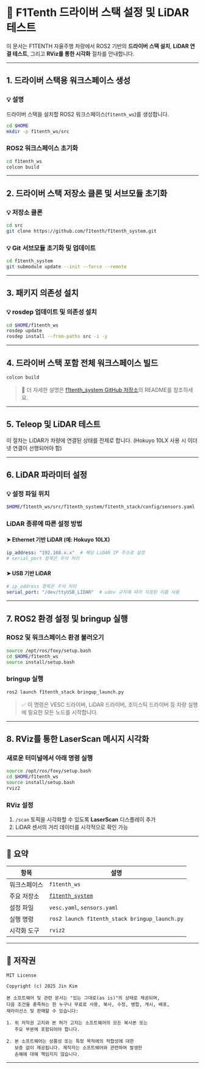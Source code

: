 # 🚗 F1Tenth 드라이버 스택 설정 및 LiDAR 테스트

이 문서는 F1TENTH 자율주행 차량에서 ROS2 기반의 **드라이버 스택 설치**, **LiDAR 연결 테스트**, 그리고 **RViz를 통한 시각화** 절차를 안내합니다.

---

## 1. 드라이버 스택용 워크스페이스 생성

### 💡 설명  
드라이버 스택을 설치할 ROS2 워크스페이스(`f1tenth_ws`)를 생성합니다.

```bash
cd $HOME
mkdir -p f1tenth_ws/src
````

### ROS2 워크스페이스 초기화

```bash
cd f1tenth_ws
colcon build
```

---

## 2. 드라이버 스택 저장소 클론 및 서브모듈 초기화

### 💡 저장소 클론

```bash
cd src
git clone https://github.com/f1tenth/f1tenth_system.git
```

### 💡 Git 서브모듈 초기화 및 업데이트

```bash
cd f1tenth_system
git submodule update --init --force --remote
```

---

## 3. 패키지 의존성 설치

### 💡 rosdep 업데이트 및 의존성 설치

```bash
cd $HOME/f1tenth_ws
rosdep update
rosdep install --from-paths src -i -y
```

---

## 4. 드라이버 스택 포함 전체 워크스페이스 빌드

```bash
colcon build
```

> 📎 더 자세한 설명은 [f1tenth\_system GitHub 저장소](https://github.com/f1tenth/f1tenth_system)의 README를 참조하세요.

---

## 5. Teleop 및 LiDAR 테스트

이 절차는 LiDAR가 차량에 연결된 상태를 전제로 합니다.
(Hokuyo 10LX 사용 시 이더넷 연결이 선행되어야 함)

---

## 6. LiDAR 파라미터 설정

### 💡 설정 파일 위치

```bash
$HOME/f1tenth_ws/src/f1tenth_system/f1tenth_stack/config/sensors.yaml
```

### LiDAR 종류에 따른 설정 방법

#### ➤ Ethernet 기반 LiDAR (예: Hokuyo 10LX)

```yaml
ip_address: "192.168.x.x"  # 해당 LiDAR IP 주소로 설정
# serial_port 항목은 주석 처리
```

#### ➤ USB 기반 LiDAR

```yaml
# ip_address 항목은 주석 처리
serial_port: "/dev/ttyUSB_LIDAR"  # udev 규칙에 따라 지정된 이름 사용
```

---

## 7. ROS2 환경 설정 및 bringup 실행

### ROS2 및 워크스페이스 환경 불러오기

```bash
source /opt/ros/foxy/setup.bash
cd $HOME/f1tenth_ws
source install/setup.bash
```

### bringup 실행

```bash
ros2 launch f1tenth_stack bringup_launch.py
```

> ✅ 이 명령은 VESC 드라이버, LiDAR 드라이버, 조이스틱 드라이버 등 차량 실행에 필요한 모든 노드를 시작합니다.

---

## 8. RViz를 통한 LaserScan 메시지 시각화

### 새로운 터미널에서 아래 명령 실행

```bash
source /opt/ros/foxy/setup.bash
cd $HOME/f1tenth_ws
source install/setup.bash
rviz2
```

### RViz 설정

1. `/scan` 토픽을 시각화할 수 있도록 **LaserScan** 디스플레이 추가
2. LiDAR 센서의 거리 데이터를 시각적으로 확인 가능

---

## 📝 요약

| 항목     | 설명                                                            |
| ------ | ------------------------------------------------------------- |
| 워크스페이스 | `f1tenth_ws`                                                  |
| 주요 저장소 | [`f1tenth_system`](https://github.com/f1tenth/f1tenth_system) |
| 설정 파일  | `vesc.yaml`, `sensors.yaml`                                   |
| 실행 명령  | `ros2 launch f1tenth_stack bringup_launch.py`                 |
| 시각화 도구 | `rviz2`                                                       |

---

## 📄 저작권

```
MIT License

Copyright (c) 2025 Jin Kim

본 소프트웨어 및 관련 문서는 "있는 그대로(as is)"의 상태로 제공되며,  
다음 조건을 충족하는 한 누구나 무료로 사용, 복사, 수정, 병합, 게시, 배포,  
재라이선스 및 판매할 수 있습니다:

1. 위 저작권 고지와 본 허가 고지는 소프트웨어의 모든 복사본 또는  
   주요 부분에 포함되어야 합니다.

2. 본 소프트웨어는 상품성 또는 특정 목적에의 적합성에 대한  
   보증 없이 제공됩니다. 제작자는 소프트웨어와 관련하여 발생한  
   손해에 대해 책임지지 않습니다.

```

---


 
